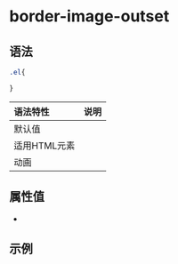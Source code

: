 # border-image-outset

## 语法

```css
.el{

}
```
|语法特性|说明|
| :--- | :--- |
| 默认值||
| 适用HTML元素 | |
| 动画| |

## 属性值
- 
## 示例
